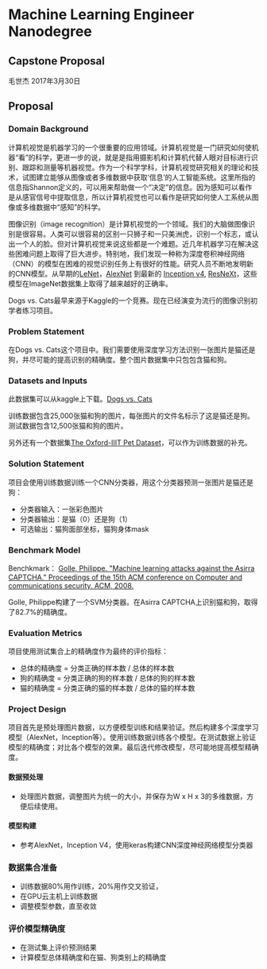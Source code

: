 # Machine Learning Engineer Nanodegree
## Capstone Proposal
毛世杰 
2017年3月30日

## Proposal

### Domain Background

计算机视觉是机器学习的一个很重要的应用领域。计算机视觉是一门研究如何使机器“看”的科学，更进一步的说，就是是指用摄影机和计算机代替人眼对目标进行识别、跟踪和测量等机器视觉。作为一个科学学科，计算机视觉研究相关的理论和技术，试图建立能够从图像或者多维数据中获取‘信息’的人工智能系统。这里所指的信息指Shannon定义的，可以用来帮助做一个“决定”的信息。因为感知可以看作是从感官信号中提取信息，所以计算机视觉也可以看作是研究如何使人工系统从图像或多维数据中“感知”的科学。

图像识别（image recognition）是计算机视觉的一个领域。我们的大脑做图像识别是很容易。人类可以很容易的区别一只狮子和一只美洲虎，识别一个标志，或认出一个人的脸。但对计算机视觉来说这些都是一个难题。近几年机器学习在解决这些困难问题上取得了巨大进步。特别地，我们发现一种称为深度卷积神经网络（CNN）的模型在困难的视觉识别任务上有很好的性能。研究人员不断地发明新的CNN模型。从早期的[LeNet](http://yann.lecun.com/exdb/publis/pdf/lecun-01a.pdf)，[AlexNet](https://papers.nips.cc/paper/4824-imagenet-classification-with-deep-convolutional-neural-networks.pdf) 到最新的 [Inception v4](https://arxiv.org/abs/1602.07261), [ResNeXt](https://arxiv.org/abs/1611.05431)，这些模型在ImageNet数据集上取得了越来越好的正确率。

Dogs vs. Cats最早来源于Kaggle的一个竞赛。现在已经演变为流行的图像识别初学者练习项目。


### Problem Statement

在Dogs vs. Cats这个项目中。我们需要使用深度学习方法识别一张图片是猫还是狗，并尽可能的提高识别的精确度。整个图片数据集中只包包含猫和狗。

### Datasets and Inputs

此数据集可以从kaggle上下载。[Dogs vs. Cats](https://www.kaggle.com/c/dogs-vs-cats-redux-kernels-edition/data)

训练数据包含25,000张猫和狗的图片，每张图片的文件名标示了这是猫还是狗。测试数据包含12,500张猫和狗的图片。

另外还有一个数据集[The Oxford-IIIT Pet Dataset](http://www.robots.ox.ac.uk/%7Evgg/data/pets/)，可以作为训练数据的补充。


### Solution Statement

项目会使用训练数据训练一个CNN分类器，用这个分类器预测一张图片是猫还是狗：

- 分类器输入：一张彩色图片
- 分类器输出：是猫（0）还是狗（1）
- 可选输出：猫狗面部坐标，猫狗身体mask


### Benchmark Model

Benchkmark：
[Golle, Philippe. "Machine learning attacks against the Asirra CAPTCHA." Proceedings of the 15th ACM conference on Computer and communications security. ACM, 2008.](http://xenon.stanford.edu/~pgolle/papers/dogcat.pdf)

Golle, Philippe构建了一个SVM分类器。在Asirra CAPTCHA上识别猫和狗，取得了82.7%的精确度。

### Evaluation Metrics

项目使用测试集合上的精确度作为最终的评价指标：

- 总体的精确度 = 分类正确的样本数 / 总体的样本数
- 狗的精确度 = 分类正确的狗的样本数 / 总体的狗的样本数
- 猫的精确度 = 分类正确的猫的样本数 / 总体的猫的样本数

### Project Design


项目首先是预处理图片数据，以方便模型训练和结果验证。然后构建多个深度学习模型（AlexNet，Inception等）。使用训练数据训练各个模型。在测试数据上验证模型的精确度；对比各个模型的效果。最后迭代修改模型，尽可能地提高模型精确度。

#### 数据预处理
- 处理图片数据，调整图片为统一的大小，并保存为W x H x 3的多维数据，方便后续使用。

#### 模型构建
- 参考AlexNet，Inception V4，使用keras构建CNN深度神经网络模型分类器

### 数据集合准备
- 训练数据80%用作训练，20%用作交叉验证，
- 在GPU云主机上训练数据
- 调整模型参数，直至收敛

### 评价模型精确度

- 在测试集上评价预测结果
- 计算模型总体精确度和在猫、狗类别上的精确度